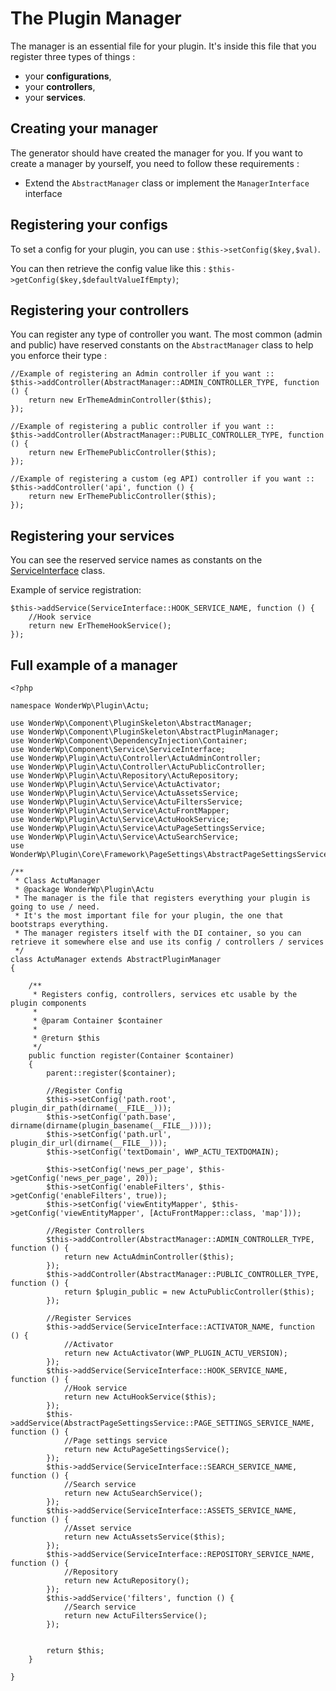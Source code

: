 # The Plugin Manager

The manager is an essential file for your plugin. It's inside this file that you register three types of things :

- your **configurations**,
- your **controllers**, 
- your **services**.

## Creating your manager

The generator should have created the manager for you. If you want to create a manager by yourself, you need to follow these requirements :

- Extend the `AbstractManager` class or implement the `ManagerInterface` interface

## Registering your configs

To set a config for your plugin, you can use : `$this->setConfig($key,$val)`.

You can then retrieve the config value like this : `$this->getConfig($key,$defaultValueIfEmpty)`;

## Registering your controllers

You can register any type of controller you want. The most common (admin and public) have reserved constants on the `AbstractManager` class to help you enforce their type :

```
//Example of registering an Admin controller if you want ::
$this->addController(AbstractManager::ADMIN_CONTROLLER_TYPE, function () {
    return new ErThemeAdminController($this);
});

//Example of registering a public controller if you want ::
$this->addController(AbstractManager::PUBLIC_CONTROLLER_TYPE, function () {
    return new ErThemePublicController($this);
});

//Example of registering a custom (eg API) controller if you want ::
$this->addController('api', function () {
    return new ErThemePublicController($this);
});
```

## Registering your services

You can see the reserved service names as constants on the [ServiceInterface](https://github.com/wonderwp/Service/blob/develop/src/ServiceInterface.php) class.

Example of service registration:

```
$this->addService(ServiceInterface::HOOK_SERVICE_NAME, function () {
    //Hook service
    return new ErThemeHookService();
});
```
## Full example of a manager

```
<?php

namespace WonderWp\Plugin\Actu;

use WonderWp\Component\PluginSkeleton\AbstractManager;
use WonderWp\Component\PluginSkeleton\AbstractPluginManager;
use WonderWp\Component\DependencyInjection\Container;
use WonderWp\Component\Service\ServiceInterface;
use WonderWp\Plugin\Actu\Controller\ActuAdminController;
use WonderWp\Plugin\Actu\Controller\ActuPublicController;
use WonderWp\Plugin\Actu\Repository\ActuRepository;
use WonderWp\Plugin\Actu\Service\ActuActivator;
use WonderWp\Plugin\Actu\Service\ActuAssetsService;
use WonderWp\Plugin\Actu\Service\ActuFiltersService;
use WonderWp\Plugin\Actu\Service\ActuFrontMapper;
use WonderWp\Plugin\Actu\Service\ActuHookService;
use WonderWp\Plugin\Actu\Service\ActuPageSettingsService;
use WonderWp\Plugin\Actu\Service\ActuSearchService;
use WonderWp\Plugin\Core\Framework\PageSettings\AbstractPageSettingsService;

/**
 * Class ActuManager
 * @package WonderWp\Plugin\Actu
 * The manager is the file that registers everything your plugin is going to use / need.
 * It's the most important file for your plugin, the one that bootstraps everything.
 * The manager registers itself with the DI container, so you can retrieve it somewhere else and use its config / controllers / services
 */
class ActuManager extends AbstractPluginManager
{

    /**
     * Registers config, controllers, services etc usable by the plugin components
     *
     * @param Container $container
     *
     * @return $this
     */
    public function register(Container $container)
    {
        parent::register($container);

        //Register Config
        $this->setConfig('path.root', plugin_dir_path(dirname(__FILE__)));
        $this->setConfig('path.base', dirname(dirname(plugin_basename(__FILE__))));
        $this->setConfig('path.url', plugin_dir_url(dirname(__FILE__)));
        $this->setConfig('textDomain', WWP_ACTU_TEXTDOMAIN);

        $this->setConfig('news_per_page', $this->getConfig('news_per_page', 20));
        $this->setConfig('enableFilters', $this->getConfig('enableFilters', true));
        $this->setConfig('viewEntityMapper', $this->getConfig('viewEntityMapper', [ActuFrontMapper::class, 'map']));

        //Register Controllers
        $this->addController(AbstractManager::ADMIN_CONTROLLER_TYPE, function () {
            return new ActuAdminController($this);
        });
        $this->addController(AbstractManager::PUBLIC_CONTROLLER_TYPE, function () {
            return $plugin_public = new ActuPublicController($this);
        });

        //Register Services
        $this->addService(ServiceInterface::ACTIVATOR_NAME, function () {
            //Activator
            return new ActuActivator(WWP_PLUGIN_ACTU_VERSION);
        });
        $this->addService(ServiceInterface::HOOK_SERVICE_NAME, function () {
            //Hook service
            return new ActuHookService($this);
        });
        $this->addService(AbstractPageSettingsService::PAGE_SETTINGS_SERVICE_NAME, function () {
            //Page settings service
            return new ActuPageSettingsService();
        });
        $this->addService(ServiceInterface::SEARCH_SERVICE_NAME, function () {
            //Search service
            return new ActuSearchService();
        });
        $this->addService(ServiceInterface::ASSETS_SERVICE_NAME, function () {
            //Asset service
            return new ActuAssetsService($this);
        });
        $this->addService(ServiceInterface::REPOSITORY_SERVICE_NAME, function () {
            //Repository
            return new ActuRepository();
        });
        $this->addService('filters', function () {
            //Search service
            return new ActuFiltersService();
        });


        return $this;
    }

}
```
